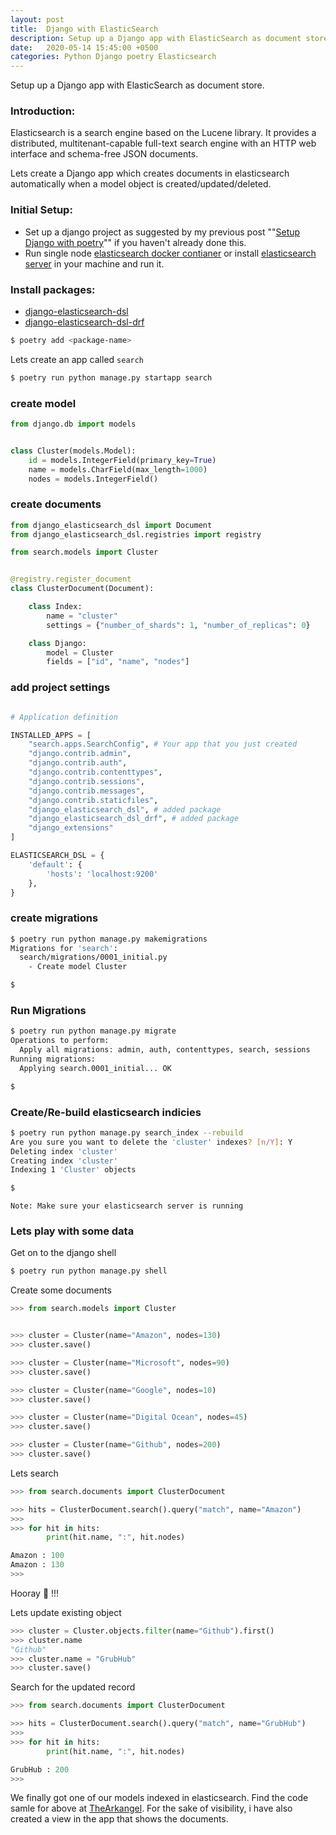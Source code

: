 ```yaml
---
layout: post
title:  Django with ElasticSearch
description: Setup up a Django app with ElasticSearch as document store.
date:   2020-05-14 15:45:00 +0500
categories: Python Django poetry Elasticsearch
---
```


Setup up a Django app with ElasticSearch as document store.

### Introduction:

Elasticsearch is a search engine based on the Lucene library. It provides a distributed, multitenant-capable full-text search engine with an HTTP web interface and schema-free JSON documents.

Lets create a Django app which creates documents in elasticsearch automatically when a model object is created/updated/deleted.

### Initial Setup:

- Set up a django project as suggested by my previous post ""[Setup Django with poetry](https://proxyroot.com/django-poetry/)"" if you haven't already done this.
- Run single node [elasticsearch docker contianer](https://www.elastic.co/guide/en/elasticsearch/reference/current/docker.html) or install [elasticsearch server](https://www.elastic.co/downloads/elasticsearch) in your machine and run it.


### Install packages:

- [django-elasticsearch-dsl](https://github.com/mjl/django-elasticsearch-dsl)
- [django-elasticsearch-dsl-drf](https://github.com/barseghyanartur/django-elasticsearch-dsl-drf)

```bash
$ poetry add <package-name>
``````


Lets create an app called `search`

```bash
$ poetry run python manage.py startapp search
```

### create model

```python
from django.db import models


class Cluster(models.Model):
    id = models.IntegerField(primary_key=True)
    name = models.CharField(max_length=1000)
    nodes = models.IntegerField()
```

### create documents

```python
from django_elasticsearch_dsl import Document
from django_elasticsearch_dsl.registries import registry

from search.models import Cluster


@registry.register_document
class ClusterDocument(Document):

    class Index:
        name = "cluster"
        settings = {"number_of_shards": 1, "number_of_replicas": 0}

    class Django:
        model = Cluster
        fields = ["id", "name", "nodes"]
```

### add project settings

```python

# Application definition

INSTALLED_APPS = [
    "search.apps.SearchConfig", # Your app that you just created
    "django.contrib.admin",
    "django.contrib.auth",
    "django.contrib.contenttypes",
    "django.contrib.sessions",
    "django.contrib.messages",
    "django.contrib.staticfiles",
    "django_elasticsearch_dsl", # added package
    "django_elasticsearch_dsl_drf", # added package
    "django_extensions"
]

ELASTICSEARCH_DSL = {
    'default': {
        'hosts': 'localhost:9200'
    },
}
```

### create migrations

```bash
$ poetry run python manage.py makemigrations
Migrations for 'search':
  search/migrations/0001_initial.py
    - Create model Cluster

$
```

### Run Migrations

```bash
$ poetry run python manage.py migrate
Operations to perform:
  Apply all migrations: admin, auth, contenttypes, search, sessions
Running migrations:
  Applying search.0001_initial... OK

$
```

### Create/Re-build elasticsearch indicies

```bash
$ poetry run python manage.py search_index --rebuild
Are you sure you want to delete the 'cluster' indexes? [n/Y]: Y
Deleting index 'cluster'
Creating index 'cluster'
Indexing 1 'Cluster' objects

$
```

`Note: Make sure your elasticsearch server is running`

### Lets play with some data

Get on to the django shell

```bash
$ poetry run python manage.py shell
```

Create some documents

```python
>>> from search.models import Cluster


>>> cluster = Cluster(name="Amazon", nodes=130)
>>> cluster.save()

>>> cluster = Cluster(name="Microsoft", nodes=90)
>>> cluster.save()

>>> cluster = Cluster(name="Google", nodes=10)
>>> cluster.save()

>>> cluster = Cluster(name="Digital Ocean", nodes=45)
>>> cluster.save()

>>> cluster = Cluster(name="Github", nodes=200)
>>> cluster.save()
```

Lets search

```python
>>> from search.documents import ClusterDocument

>>> hits = ClusterDocument.search().query("match", name="Amazon")
>>>
>>> for hit in hits:
        print(hit.name, ":", hit.nodes)

Amazon : 100
Amazon : 130
>>>
```

Hooray :tada: !!!

Lets update existing object

```python
>>> cluster = Cluster.objects.filter(name="Github").first()
>>> cluster.name
"Github"
>>> cluster.name = "GrubHub"
>>> cluster.save()
```

Search for the updated record

```python
>>> from search.documents import ClusterDocument

>>> hits = ClusterDocument.search().query("match", name="GrubHub")
>>>
>>> for hit in hits:
        print(hit.name, ":", hit.nodes)

GrubHub : 200
>>>
```

We finally got one of our models indexed in elasticsearch. Find the code samle for above at [TheArkangel](https://github.com/proxyroot/arkangle). For the sake of visibility, i have also created a view in the app that shows the documents.
